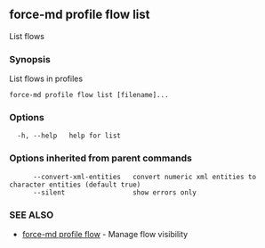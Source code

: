 ## force-md profile flow list

List flows

### Synopsis

List flows in profiles

```
force-md profile flow list [filename]...
```

### Options

```
  -h, --help   help for list
```

### Options inherited from parent commands

```
      --convert-xml-entities   convert numeric xml entities to character entities (default true)
      --silent                 show errors only
```

### SEE ALSO

* [force-md profile flow](force-md_profile_flow.md)	 - Manage flow visibility

